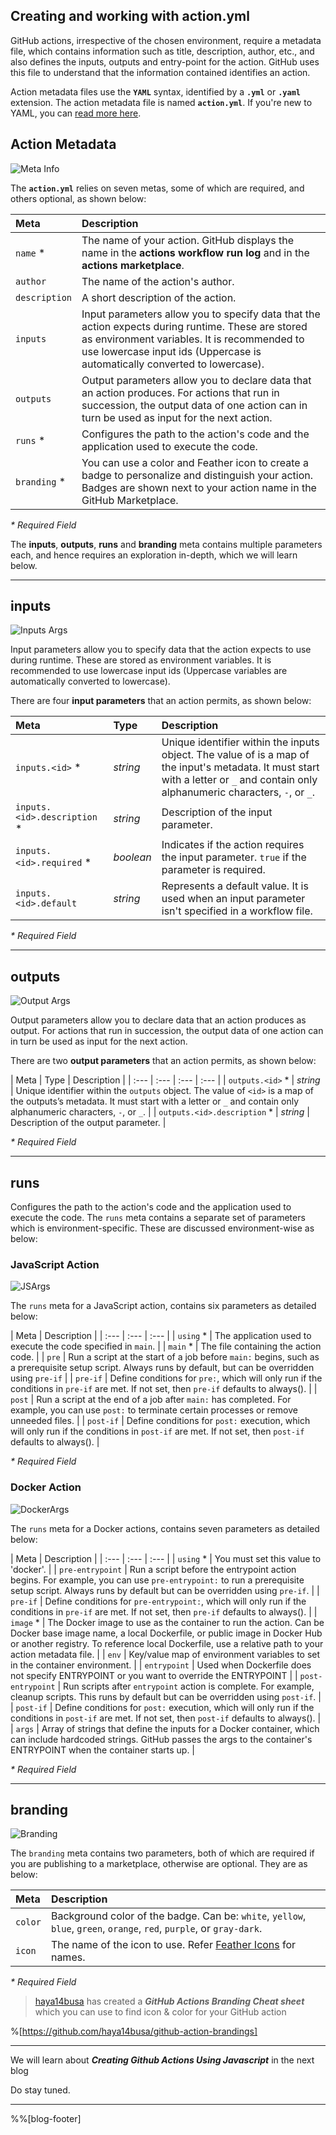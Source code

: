 ## Creating and working with action.yml

GitHub actions, irrespective of the chosen environment, require a metadata file, which contains information such as title, description, author, etc., and also defines the inputs, outputs and entry-point for the action. GitHub uses this file to understand that the information contained identifies an action.

Action metadata files use the **`YAML`** syntax, identified by a **`.yml`** or **`.yaml`** extension. The action metadata file is named **`action.yml`**. If you're new to YAML, you can [read more here](https://www.codeproject.com/Articles/1214409/Learn-YAML-in-five-minutes).

## Action Metadata

![Meta Info](https://s2.do-spaces.com/2020/Nov/18/1605698511-182.png)

The **`action.yml`** relies on seven metas, some of which are required, and others optional, as shown below:

| Meta | Description |
| :--- | :--- |
| `name` * | The name of your action. GitHub displays the name in the **actions workflow run log** and in the **actions marketplace**. |
| `author` | The name of the action's author. |
| `description` | A short description of the action. |
| `inputs` | Input parameters allow you to specify data that the action expects during runtime. These are stored as environment variables. It is recommended to use lowercase input ids (Uppercase is automatically converted to lowercase). |
| `outputs` | Output parameters allow you to declare data that an action produces. For actions that run in succession, the output data of one action can in turn be used as input for the next action. |
| `runs` * | Configures the path to the action's code and the application used to execute the code. |
| `branding` * | You can use a color and Feather icon to create a badge to personalize and distinguish your action. Badges are shown next to your action name in the GitHub Marketplace. |

_* Required Field_

The **inputs**, **outputs**, **runs** and **branding** meta contains multiple parameters each, and hence requires an exploration in-depth, which we will learn below.

---

## inputs

![Inputs Args](https://s2.do-spaces.com/2020/Nov/18/1605695888-195.jpg)

Input parameters allow you to specify data that the action expects to use during runtime. These are stored as environment variables. It is recommended to use lowercase input ids (Uppercase variables are automatically converted to lowercase).

There are four **input parameters** that an action permits, as shown below:

| Meta | Type | Description |
| :--- | :--- | :--- |
| `inputs.<id>` *  | _string_ | Unique identifier within the inputs object. The value of <id> is a map of the input's metadata. It must start with a letter or `_` and contain only alphanumeric characters, `-`, or `_`. |
| `inputs.<id>.description` *  | _string_ | Description of the input parameter. |
| `inputs.<id>.required` *  | _boolean_ | Indicates if the action requires the input parameter. `true` if the parameter is required. |
| `inputs.<id>.default`  | _string_ | Represents a default value. It is used when an input parameter isn't specified in a workflow file. |


_* Required Field_

---

## outputs

![Output Args](https://s2.do-spaces.com/2020/Nov/18/1605696070-163.jpg)

Output parameters allow you to declare data that an action produces as output. For actions that run in succession, the output data of one action can in turn be used as input for the next action.

There are two **output parameters** that an action permits, as shown below:

| Meta | Type | Description |
| :--- | :--- | :--- | :--- |
| `outputs.<id>` * | _string_ | Unique identifier within the `outputs` object. The value of `<id>` is a map of the outputs’s metadata. It must start with a letter or `_` and contain only alphanumeric characters, `-`, or `_`. |
| `outputs.<id>.description` * | _string_ | Description of the output parameter. |

_* Required Field_

---

## runs
Configures the path to the action's code and the application used to execute the code. The `runs` meta contains a separate set of parameters which is environment-specific. These are discussed environment-wise as below:


### JavaScript Action

![JSArgs](https://s2.do-spaces.com/2020/Nov/18/1605696523-18.jpg)

The `runs` meta for a JavaScript action, contains six parameters as detailed below:

| Meta | Description |
| :--- | :--- | :--- |
| `using` * | The application used to execute the code specified in `main`. |
| `main` * | The file containing the action code. |
| `pre` | Run a script at the start of a job before `main:` begins, such as a prerequisite setup script. Always runs by default, but can be overridden using `pre-if` |
| `pre-if` | Define conditions for `pre:`, which will only run if the conditions in `pre-if` are met. If not set, then `pre-if` defaults to always(). |
| `post` | Run a script at the end of a job after `main:` has completed. For example, you can use `post:` to terminate certain processes or remove unneeded files. |
| `post-if` | Define conditions for `post:` execution, which will only run if the conditions in `post-if` are met. If not set, then `post-if` defaults to always(). |


_* Required Field_

###  Docker Action

![DockerArgs](https://s2.do-spaces.com/2020/Nov/18/1605696794-130.jpg)

The `runs` meta for a Docker actions, contains seven parameters as detailed below:

| Meta | Description |
| :--- | :--- | :--- |
| `using` * | You must set this value to 'docker'. |
| `pre-entrypoint` | Run a script before the entrypoint action begins. For example, you can use `pre-entrypoint:` to run a prerequisite setup script. Always runs by default but can be overridden using `pre-if`. |
| `pre-if` | Define conditions for `pre-entrypoint:`, which will only run if the conditions in `pre-if` are met. If not set, then `pre-if` defaults to always(). |
| `image` * | The Docker image to use as the container to run the action. Can be Docker base image name, a local Dockerfile, or public image in Docker Hub or another registry. To reference local Dockerfile, use a relative path to your action metadata file. |
| `env` | Key/value map of environment variables to set in the container environment. |
| `entrypoint` | Used when Dockerfile does not specify ENTRYPOINT or you want to override the ENTRYPOINT |
| `post-entrypoint` | Run scripts after `entrypoint` action is complete. For example, cleanup scripts. This runs by default but can be overridden using `post-if`. |
| `post-if` | Define conditions for `post:` execution, which will only run if the conditions in `post-if` are met. If not set, then `post-if` defaults to always(). |
| `args` | Array of strings that define the inputs for a Docker container, which can include hardcoded strings. GitHub passes the args to the container's ENTRYPOINT when the container starts up. |

_* Required Field_

---

## branding

![Branding](https://s2.do-spaces.com/2020/Nov/18/1605696970-113.jpg)

The `branding` meta contains two parameters, both of which are required if you are publishing to a marketplace, otherwise are optional. They are as below:

| Meta | Description |
| :--- | :--- |
| `color` | Background color of the badge. Can be: `white`, `yellow`, `blue`, `green`, `orange`, `red`, `purple`, or `gray-dark`. |
| `icon` | The name of the icon to use. Refer [Feather Icons](https://feathericons.com/) for names. |

_* Required Field_

> [haya14busa](https://twitter.com/__haya14busa__) has created a ***GitHub Actions Branding Cheat sheet*** which you can use to find icon & color for your GitHub action 

%[https://github.com/haya14busa/github-action-brandings]

---

We will learn about _**Creating Github Actions Using Javascript**_ in the next blog 

Do stay tuned.

---

%%[blog-footer]